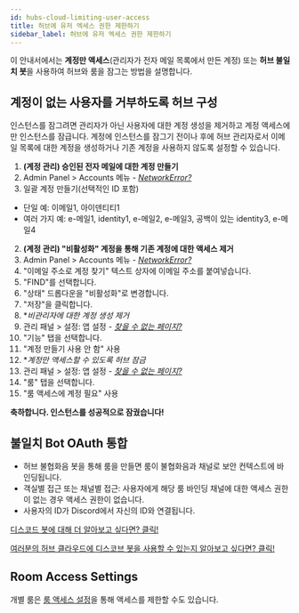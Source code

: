 ```yaml
---
id: hubs-cloud-limiting-user-access
title: 허브에 유저 엑세스 권한 제한하기
sidebar_label: 허브에 유저 엑세스 권한 제한하기
---
```


이 안내서에서는 **계정만 액세스**(관리자가 전자 메일 목록에서 만든 계정) 또는 **허브 불일치 봇**을 사용하여 허브와 룸을 잠그는 방법을 설명합니다.

## 계정이 없는 사용자를 거부하도록 허브 구성

인스턴스를 잠그려면 관리자가 아닌 사용자에 대한 계정 생성을 제거하고 계정 액세스에만 인스턴스를 잠급니다. 계정에 인스턴스를 잠그기 전이나 후에 허브 관리자로서 이메일 목록에 대한 계정을 생성하거나 기존 계정을 사용하지 않도록 설정할 수 있습니다.

1. **(계정 관리) 승인된 전자 메일에 대한 계정 만들기**
1. Admin Panel > Accounts 메뉴 - [_NetworkError?_](hubs-cloud-aws-troubleshooting.md#in-my-hubs-admin-panel-i-see-networkerror-or-not-found-page-or-no-data-populates-in-any-of-the-admin-menus)
2. 일괄 계정 만들기(선택적인 ID 포함)
- 단일 예: 이메일1, 아이덴티티1
- 여러 가지 예: e-메일1, identity1, e-메일2, e-메일3, 공백이 있는 identity3, e-메일4
2. **(계정 관리) "비활성화" 계정을 통해 기존 계정에 대한 액세스 제거**
1. Admin Panel > Accounts 메뉴 - [_NetworkError?_](hubs-cloud-aws-troubleshooting.md#in-my-hubs-admin-panel-i-see-networkerror-or-not-found-page-or-no-data-populates-in-any-of-the-admin-menus)
2. "이메일 주소로 계정 찾기" 텍스트 상자에 이메일 주소를 붙여넣습니다.
3. "FIND"를 선택합니다.
4. "상태" 드롭다운을 "비활성화"로 변경합니다.
5. "저장"을 클릭합니다.
3. **비관리자에 대한 계정 생성 제거*
1. 관리 패널 > 설정: 앱 설정 - [_찾을 수 없는 페이지?_](hubs-cloud-aws-troubleshooting.md#in-my-hubs-admin-panel-i-see-networkerror-or-not-found-page-or-no-data-populates-in-any-of-the-admin-menus)
2. "기능" 탭을 선택합니다.
3. "계정 만들기 사용 안 함" 사용
4. **계정만 액세스할 수 있도록 허브 잠금*
1. 관리 패널 > 설정: 앱 설정 - [_찾을 수 없는 페이지?_](hubs-cloud-aws-troubleshooting.md#in-my-hubs-admin-panel-i-see-networkerror-or-not-found-page-or-no-data-populates-in-any-of-the-admin-menus)
2. "룸" 탭을 선택합니다.
3. "룸 액세스에 계정 필요" 사용

**축하합니다. 인스턴스를 성공적으로 잠궜습니다!**

## 불일치 Bot OAuth 통합

- 허브 불협화음 봇을 통해 룸을 만들면 룸이 불협화음과 채널로 보안 컨텍스트에 바인딩됩니다.
- 객실별 접근 또는 채널별 접근: 사용자에게 해당 룸 바인딩 채널에 대한 액세스 권한이 없는 경우 액세스 권한이 없습니다.
- 사용자의 ID가 Discord에서 자신의 ID와 연결됩니다.

[디스코드 봇에 대해 더 알아보고 싶다면? 클릭!](hubs-discord-bot.md)

[여러분의 허브 클라우드에 디스코브 봇을 사용할 수 있는지 알아보고 싶다면? 클릭!](hubs-cloud-discord-bot.md)

## Room Access Settings

개별 룸은 [룸 액세스 설정](hubs-room-settings.md#room-access)을 통해 액세스를 제한할 수도 있습니다.